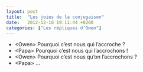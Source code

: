 ```yaml
---
layout: post
title:  "Les joies de la conjugaison"
date:   2012-12-16 19:11:44 +0200
categories: ["Les répliques d’Owen"]
---
```


-   \<Owen\> Pourquoi c’est nous qui l’accroche ?
-   \<Papa\> Pourquoi c’est nous qui l’accrochons !
-   \<Owen\> Pourquoi c’est nous qu’on l’accrochons ?
-   \<Papa\> …

<!--more-->
